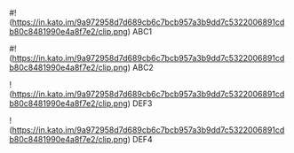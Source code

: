 #!(https://in.kato.im/9a972958d7d689cb6c7bcb957a3b9dd7c5322006891cdb80c8481990e4a8f7e2/clip.png) ABC1

#!(https://in.kato.im/9a972958d7d689cb6c7bcb957a3b9dd7c5322006891cdb80c8481990e4a8f7e2/clip.png) ABC2

!(https://in.kato.im/9a972958d7d689cb6c7bcb957a3b9dd7c5322006891cdb80c8481990e4a8f7e2/clip.png) DEF3

!(https://in.kato.im/9a972958d7d689cb6c7bcb957a3b9dd7c5322006891cdb80c8481990e4a8f7e2/clip.png) DEF4


